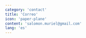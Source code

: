 ```yaml
---
category: 'contact'
title: 'Correo'
icon: 'paper-plane'
content: 'salomon.muriel@gmail.com'
lang: 'es'
---
```


